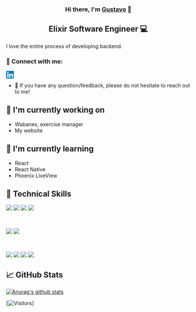 <h3 align="center">
Hi there, I'm <a href="https://github.com/gustavopmaia" target="_blank" rel="noreferrer">Gustavo</a> 👋
</h3>

<h2 align="center">
Elixir Software Engineer 💻
</h2> 

I love the entire process of developing backend.

### 🤝 Connect with me:
<a href="https://www.linkedin.com/in/gustavo-maia-84283a1bb/"><img align="left" src="https://raw.githubusercontent.com/gustavopmaia/gustavopmaia/main/linkedin.png" alt="Gustavo Maia | LinkedIn" width="21px"/></a>
<br>

- 💬 If you have any question/feedback, please do not hesitate to reach out to me!

## 🔭 I'm currently working on

- Wabanex, exercise manager
- My website

## 🌱 I'm currently learning

- React
- React Native
- Phoenix LiveView 

## 💼 Technical Skills

![](https://img.shields.io/badge/Code-Elixir-informational?style=flat&logo=elixir&color=purple)
![](https://img.shields.io/badge/OS-Linux-informational?style=flat&logo=linux&color=orange)
![](https://img.shields.io/badge/DB-PostgreSQL-informational?style=flat&logo=PostgreSQL&color=blue)
![](https://img.shields.io/badge/Code-React-informational?style=flat&logo=React&color=blue)

</br>

![](https://img.shields.io/badge/Style-Bootstrap-informational?style=flat&logo=Bootstrap&color=7952B3)
![](https://img.shields.io/badge/Style-CSS3-informational?style=flat&logo=CSS3&color=1572B6)

</br>

![](https://img.shields.io/badge/Tools-Figma-informational?style=flat&logo=Figma&color=F24E1E)
![](https://img.shields.io/badge/Tools-MIX-informational?style=flat&color=orange)
![](https://img.shields.io/badge/Tools-Git-informational?style=flat&logo=Git&color=F05032)
![](https://img.shields.io/badge/Tools-GitHub-informational?style=flat&logo=GitHub&color=181717)


## 📈 GitHub Stats 

[![Anurag's github stats](https://github-readme-stats.vercel.app/api?username=yushi1007)](https://github.com/gustavopmaia)

[![Visitors](https://visitor-badge.glitch.me/badge?page_id=gustavopmaia.gustavopmaia)]
